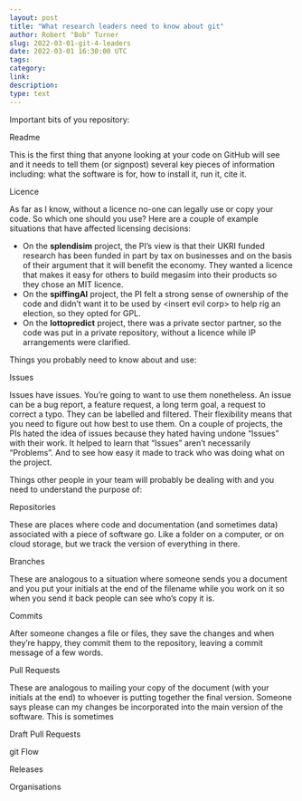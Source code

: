 ```yaml
---
layout: post
title: "What research leaders need to know about git"
author: Robert "Bob" Turner
slug: 2022-03-01-git-4-leaders
date: 2022-03-01 16:30:00 UTC
tags:
category:
link:
description:
type: text
---
```


Important bits of you repository:

Readme

This is the first thing that anyone looking at your code on GitHub will see and it needs to tell them (or signpost) several key pieces of information including: what the software is for, how to install it, run it, cite it.

Licence

As far as I know, without a licence no-one can legally use or copy your code. So which one should you use? Here are a couple of example situations that have affected licensing decisions:

* On the **splendisim** project, the PI’s view is that their UKRI funded research has been funded in part by tax on businesses and on the basis of their argument that it will benefit the economy. They wanted a licence that makes it easy for others to build megasim into their products so they chose an MIT licence.
* On the **spiffingAI** project, the PI felt a strong sense of ownership of the code and didn’t want it to be used by &lt;insert evil corp> to help rig an election, so they opted for GPL.
* On the **lottopredict** project, there was a private sector partner, so the code was put in a private repository, without a licence while IP arrangements were clarified.

Things you probably need to know about and use:

Issues

Issues have issues. You’re going to want to use them nonetheless. An issue can be a bug report, a feature request, a long term goal, a request to correct a typo. They can be labelled and filtered. Their flexibility means that you need to figure out how best to use them. On a couple of projects, the PIs hated the idea of issues because they hated having undone “Issues” with their work. It helped to learn that “Issues” aren’t necessarily “Problems”. And to see how easy it made to track who was doing what on the project.

Things other people in your team will probably be dealing with and you need to understand the purpose of:

Repositories

These are places where code and documentation (and sometimes data) associated with a piece of software go. Like a folder on a computer, or on cloud storage, but we track the version of everything in there. 

Branches

These are analogous to a situation where someone sends you a document and you put your initials at the end of the filename while you work on it so when you send it back people can see who’s copy it is.

Commits

After someone changes a file or files, they save the changes and when they’re happy, they commit them to the repository, leaving a commit message of a few words.

Pull Requests

These are analogous to mailing your copy of the document (with your initials at the end) to whoever is putting together the final version. Someone says please can my changes be incorporated into the main version of the software. This is sometimes

Draft Pull Requests

git Flow

Releases

Organisations
